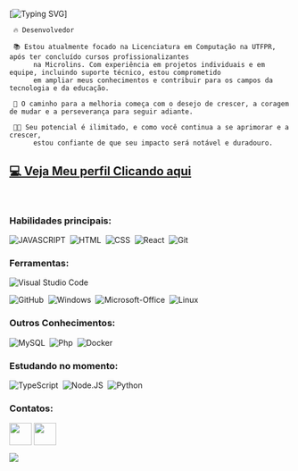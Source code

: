 [![Typing SVG](https://readme-typing-svg.herokuapp.com/?color=2a3b59&size=35&center=true&vCenter=true&width=1000&lines=Olá,+Meu+Nome+é+Lucas+Mercer+Leniar;+:%29)]

  <p>
    
     🔥 Desenvolvedor
  
     📚 Estou atualmente focado na Licenciatura em Computação na UTFPR, após ter concluído cursos profissionalizantes
          na Microlins. Com experiência em projetos individuais e em equipe, incluindo suporte técnico, estou comprometido
          em ampliar meus conhecimentos e contribuir para os campos da tecnologia e da educação.

     🧠 O caminho para a melhoria começa com o desejo de crescer, a coragem de mudar e a perseverança para seguir adiante.

     👨‍🎓 Seu potencial é ilimitado, e como você continua a se aprimorar e a crescer,
          estou confiante de que seu impacto será notável e duradouro.

  </p>

## [💻 Veja Meu perfil Clicando aqui](https://www.instagram.com/lucasmercerl/)

<br>

### Habilidades principais:

![JAVASCRIPT](https://img.shields.io/badge/-Javascript-0D1117?style=for-the-badge&logo=JavaScript&logoColor=yellow&labelColor=0D1117)&nbsp;
![HTML](https://img.shields.io/badge/-HTML-0D1117?style=for-the-badge&logo=HTML5&labelColor=0D1117)&nbsp;
![CSS](https://img.shields.io/badge/-CSS-0D1117?style=for-the-badge&logo=CSS3&logoColor=1572B6&labelColor=0D1117)&nbsp;
![React](https://img.shields.io/badge/-React-0D1117?style=for-the-badge&logo=react&labelColor=0D1117)&nbsp;
![Git](https://img.shields.io/badge/-Git-0D1117?style=for-the-badge&logo=git&labelColor=0D1117)&nbsp;

### Ferramentas:

![Visual Studio Code](https://img.shields.io/badge/-Visual%20Studio%20Code-0D1117?style=for-the-badge&logo=visual-studio-code&logoColor=007ACC&labelColor=0D1117)&nbsp;

<!-- ![Git](https://img.shields.io/badge/-Git-0D1117?style=for-the-badge&logo=git&labelColor=0D1117)&nbsp; -->

![GitHub](https://img.shields.io/badge/-GitHub-0D1117?style=for-the-badge&logo=github&labelColor=0D1117)&nbsp;
![Windows](https://img.shields.io/badge/-Windows-0D1117?style=for-the-badge&logo=windows&labelColor=0D1117)&nbsp;
![Microsoft-Office](https://img.shields.io/badge/-microsoft_office-0D1117?style=for-the-badge&logo=microsoft-office&labelColor=0D1117)&nbsp;
![Linux](https://img.shields.io/badge/-Linux-0D1117?style=for-the-badge&logo=linux&labelColor=0D1117)&nbsp;

### Outros Conhecimentos:

![MySQL](https://img.shields.io/badge/-mysql-0D1117?style=for-the-badge&logo=mysql&labelColor=0D1117)&nbsp;
![Php](https://img.shields.io/badge/-php-0D1117?style=for-the-badge&logo=php&labelColor=0D1117)&nbsp;
![Docker](https://img.shields.io/badge/-docker-0D1117?style=for-the-badge&logo=docker&labelColor=0D1117)&nbsp;

### Estudando no momento:

![TypeScript](https://img.shields.io/badge/-TypeScript-0D1117?style=for-the-badge&logo=typescript&labelColor=0D1117&textColor=0D1117)&nbsp;
![Node.JS](https://img.shields.io/badge/-Node.JS-0D1117?style=for-the-badge&logo=node.js&labelColor=0D1117&textColor=0D1117)&nbsp;
![Python](https://img.shields.io/badge/-Python-0D1117?style=for-the-badge&logo=python&labelColor=0D1117&textColor=0D1117)&nbsp;

### Contatos:

<div style="display: inline_block">
  
<a href="mailto:lucasleniar@gmail.com" target="_blank" style="text-decoration:none;"><img align="center"   height="40" width="40" src="https://encrypted-tbn0.gstatic.com/images?q=tbn:ANd9GcTS0M6ggYz32UW39FkUpTPAqSnNOeCR9YDNZ5bN6iog1RE8sLUbsuzt8O-d02CowQ3pS3Q&usqp=CAU"></a>
<a href="https://wa.me/5542988869655" target="_blank" style="text-decoration:none;"><img align="center"   height="40" width="40" src="https://logopng.com.br/logos/whatsapp-33.png"></a>
  
</div>

![](https://komarev.com/ghpvc/?username=lucasmercer)
